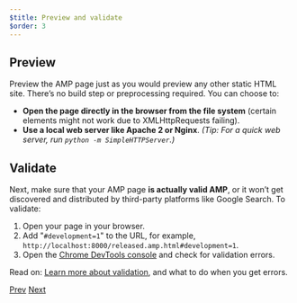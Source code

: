 ```yaml
---
$title: Preview and validate
$order: 3
---
```


## Preview

Preview the AMP page just as you would preview any other static HTML site. There’s no build step or preprocessing required. You can choose to:

  - **Open the page directly in the browser from the file system** (certain elements might not work due to XMLHttpRequests failing).
  - **Use a local web server like Apache 2 or Nginx**.
    *(Tip: For a quick web server, run `python -m SimpleHTTPServer`.)*

## Validate

Next, make sure that your AMP page **is actually valid AMP**, or it won’t get discovered and distributed by third-party platforms like Google Search. To validate:

  1. Open your page in your browser.
  1. Add "`#development=1`" to the URL, for example, `http://localhost:8000/released.amp.html#development=1`.
  1. Open the [Chrome DevTools console](https://developers.google.com/web/tools/chrome-devtools/debug/console/) and check for validation errors.

Read on: [Learn more about validation](/docs/fundamentals/validate.html), and what to do when you get errors.

<div class="prev-next-buttons">
  <a class="button prev-button" href="/docs/getting_started/create/presentation_layout.html"><span class="arrow-prev">Prev</span></a>
  <a class="button next-button" href="/docs/getting_started/create/prepare_for_discovery.html"><span class="arrow-next">Next</span></a>
</div>
